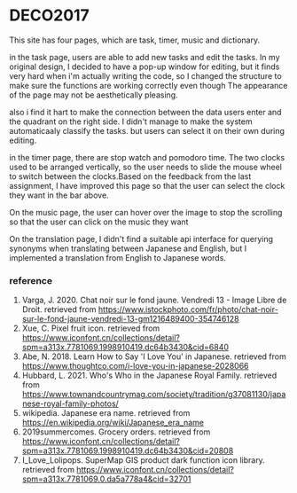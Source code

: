 # DECO2017
This site has four pages, which are task, timer, music and dictionary.

in the task page, users are able to add new tasks and edit the tasks. In my original design, I decided to have a pop-up window for editing, but it finds very hard when i'm actually writing the code, so I changed the structure to make sure the functions are working correctly even though The appearance of the page may not be aesthetically pleasing.

also i find it hart to make the connection between the data users enter and the quadrant on the right side. I didn't manage to make the system automaticaaly classify the tasks. but users can select it on their own during editing.

in the timer page, there are stop watch and pomodoro time. The two clocks used to be arranged vertically, so the user needs to slide the mouse wheel to switch between the clocks.Based on the feedback from the last assignment, I have improved this page so that the user can select the clock they want in the bar above.

On the music page, the user can hover over the image to stop the scrolling so that the user can click on the music they want

On the translation page, I didn't find a suitable api interface for querying synonyms when translating between Japanese and English, but I implemented a translation from English to Japanese words.



### reference
1. Varga, J. 2020. Chat noir sur le fond jaune. Vendredi 13 - Image Libre de Droit. retrieved from https://www.istockphoto.com/fr/photo/chat-noir-sur-le-fond-jaune-vendredi-13-gm1216489400-354746128
2. Xue, C. Pixel fruit icon. retrieved from https://www.iconfont.cn/collections/detail?spm=a313x.7781069.1998910419.dc64b3430&cid=6840
3. Abe, N. 2018. Learn How to Say 'I Love You' in Japanese. retrieved from https://www.thoughtco.com/i-love-you-in-japanese-2028066
4. Hubbard, L. 2021. Who's Who in the Japanese Royal Family. retrieved from https://www.townandcountrymag.com/society/tradition/g37081130/japanese-royal-family-photos/
5. wikipedia. Japanese era name. retrieved from https://en.wikipedia.org/wiki/Japanese_era_name
6. 2019summercomes. Grocery orders. retrieved from https://www.iconfont.cn/collections/detail?spm=a313x.7781069.1998910419.dc64b3430&cid=20808
7. I_Love_Lolipops. SuperMap GIS product dark function icon library. retrieved from https://www.iconfont.cn/collections/detail?spm=a313x.7781069.0.da5a778a4&cid=32701
